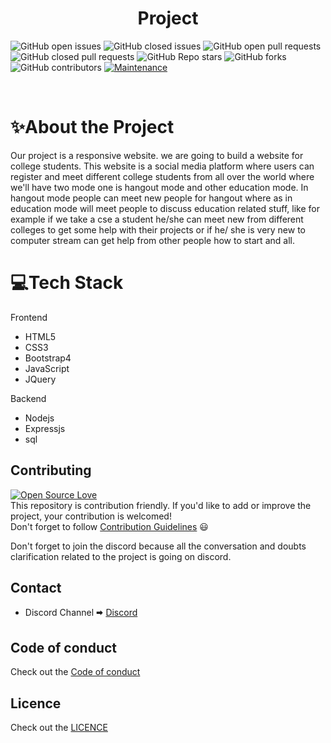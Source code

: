 <h1 align="center"> Project </h1>

![GitHub open issues](https://img.shields.io/github/issues-raw/saimanoharhm/project?color=%23f&logo=Github)
![GitHub closed issues](https://img.shields.io/github/issues-closed-raw/saimanoharhm/project?color=%2300&logo=Github)
![GitHub open pull requests](https://img.shields.io/github/issues-pr-raw/saimanoharhm/project/pulls?logo=Github)
![GitHub closed pull requests](https://img.shields.io/github/issues-pr-closed-raw/saimanoharhm/whatsapp-?logo=Github)
![GitHub Repo stars](https://img.shields.io/github/stars/saimanoharhm/whatsapp-?color=%233493eb&logo=Github)
![GitHub forks](https://img.shields.io/github/forks/saimanoharhm/whatsapp-?color=%233493eb&label=Forks&logo=Github)
![GitHub contributors](https://img.shields.io/github/contributors/saimanoharhm/whatsapp-?logo=Github)
[![Maintenance](https://img.shields.io/badge/Maintained%3F-yes-green.svg)](https://GitHub.com/Naereen/StrapDown.js/graphs/commit-activity)

<br>

# ✨About the Project
Our project is a responsive website. we are going to build a website for college students. This website is a social media platform where users can register and meet different college students from all over the world where we'll have two mode one is hangout mode and other education mode.  In hangout mode people can meet new people for hangout where as in education mode will meet people to discuss education related stuff, like for example if we take a cse a student he/she can meet new from different colleges to get some help with their projects or if he/ she is very new to computer stream can get help from other people how to start and all. 

# 💻Tech Stack

Frontend

- HTML5
- CSS3
- Bootstrap4
- JavaScript
- JQuery

Backend

- Nodejs
- Expressjs
- sql

## Contributing  
[![Open Source Love](https://badges.frapsoft.com/os/v2/open-source.svg?v=103)](https://github.com/ellerbrock/open-source-badges/)
<br>
This repository is contribution friendly. If you'd like to add or improve the project, your contribution is welcomed!  
Don't forget to follow [Contribution Guidelines](https://github.com/saimanoharhm/project/blob/master/contribution_guidelines.md) 😃  

Don't forget to join the discord because all the conversation and doubts clarification related to the project is going on discord.

## Contact  
* Discord Channel 🠮 [Discord](https://discord.gg/HRvWEdMW)  

## Code of conduct 

Check out the [Code of conduct](https://github.com/saimanoharhm/project/blob/master/code-of-conduct.md)

## Licence

Check out the [LICENCE](https://github.com/saimanoharhm/project/blob/master/LICENSE)

